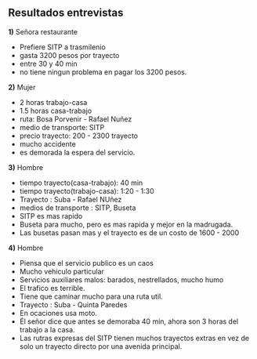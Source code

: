 ## Resultados entrevistas

**1)** Señora restaurante

- Prefiere SITP a trasmilenio
- gasta 3200 pesos por trayecto
- entre 30 y 40 min
- no tiene ningun problema en pagar los 3200 pesos.

**2)** Mujer
- 2 horas trabajo-casa
- 1.5 horas casa-trabajo
- ruta: Bosa Porvenir - Rafael Nuñez
- medio de transporte: SITP
- precio trayecto: 200 - 2300 trayecto
- mucho accidente
- es demorada la espera del servicio.

**3)** Hombre
- tiempo trayecto(casa-trabajo): 40 min
- tiempo trayecto(trabajo-casa): 1:20 - 1:30
- Trayecto : Suba - Rafael NUñez
- medios de transporte : SITP, Buseta
- SITP  es mas rapido
- Buseta para mucho, pero es mas rapida y mejor en la madrugada.
- Las busetas pasan mas y el trayecto es de un costo de 1600 - 2000

**4)** Hombre
- Piensa que el servicio publico es un caos
- Mucho vehiculo particular
- Servicios auxiliares malos: barados, nestrellados, mucho humo
- El trafico es terrible.
- Tiene que caminar mucho para una ruta util.
- Trayecto : Suba - Quinta Paredes
- En ocaciones usa moto.
- Él señor dice que antes se demoraba 40 min, ahora son 3 horas del trabajo a la casa.
- Las rutras expresas del SITP tienen muchos trayectos extras en vez de solo un trayecto directo por una avenida principal.
